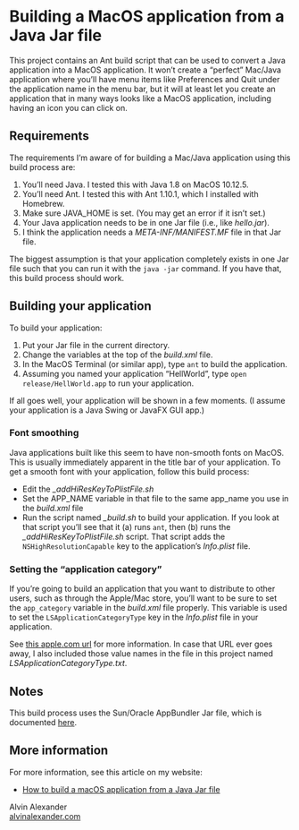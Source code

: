 # Building a MacOS application from a Java Jar file

This project contains an Ant build script that can be used to convert
a Java application into a MacOS application. It won’t create a “perfect”
Mac/Java application where you’ll have menu items like Preferences and Quit
under the application name in the menu bar, but it will at least let you
create an application that in many ways looks like a MacOS application,
including having an icon you can click on.


## Requirements

The requirements I’m aware of for building a Mac/Java application using this build
process are:

1. You’ll need Java. I tested this with Java 1.8 on MacOS 10.12.5.
1. You’ll need Ant. I tested this with Ant 1.10.1, which I installed with Homebrew.
1. Make sure JAVA_HOME is set. (You may get an error if it isn’t set.)
1. Your Java application needs to be in one Jar file (i.e., like *hello.jar*).
1. I think the application needs a *META-INF/MANIFEST.MF* file in that Jar file.

The biggest assumption is that your application completely exists in one
Jar file such that you can run it with the `java -jar` command. If you have
that, this build process should work.


## Building your application

To build your application:

1. Put your Jar file in the current directory.
1. Change the variables at the top of the *build.xml* file.
1. In the MacOS Terminal (or similar app), type `ant` to build the application.
1. Assuming you named your application “HellWorld”, type `open release/HellWorld.app` to run your application.

If all goes well, your application will be shown in a few moments. (I assume your
application is a Java Swing or JavaFX GUI app.)


### Font smoothing

Java applications built like this seem to have non-smooth fonts on MacOS. This is usually
immediately apparent in the title bar of your application. To get a smooth
font with your application, follow this build process:

- Edit the *_addHiResKeyToPlistFile.sh*
- Set the APP_NAME variable in that file to the same app_name you use in the
  *build.xml* file
- Run the script named *_build.sh* to build your application. If you look at
  that script you’ll see that it (a) runs `ant`, then (b) runs the
  *_addHiResKeyToPlistFile.sh* script. That script adds the 
  `NSHighResolutionCapable` key to the application’s *Info.plist*
  file.



### Setting the “application category”

If you’re going to build an application that you want to distribute to
other users, such as through the Apple/Mac store, you’ll want to be sure
to set the `app_category` variable in the *build.xml* file properly. This 
variable is used to set the `LSApplicationCategoryType` key in the
*Info.plist* file in your application.

See [this apple.com url](https://developer.apple.com/library/content/documentation/General/Reference/InfoPlistKeyReference/Articles/LaunchServicesKeys.html#//apple_ref/doc/uid/TP40009250-SW8) for more information. In case
that URL ever goes away, I also included those value names in the file in
this project named *LSApplicationCategoryType.txt*.



## Notes

This build process uses the Sun/Oracle AppBundler Jar file, which is 
documented [here](http://docs.oracle.com/javase/7/docs/technotes/guides/jweb/packagingAppsForMac.html).



## More information

For more information, see this article on my website:

- [How to build a macOS application from a Java Jar file](http://alvinalexander.com/java/how-build-macos-application-from-java-jar-file-jarbundler)


Alvin Alexander    
[alvinalexander.com](http://alvinalexander.com)












